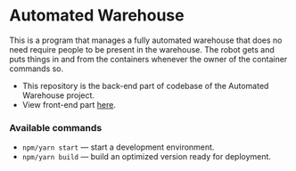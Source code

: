 # Automated Warehouse

This is a program that manages a fully automated warehouse that does no need require people to be present in the warehouse. The robot gets and puts things in and from the containers whenever the owner of the container commands so.

- This repository is the back-end part of codebase of the Automated Warehouse project.
- View front-end part [here](https://github.com/RicardoKd/automated-warehouse-front).

### Available commands
- `npm/yarn start` — start a development environment.
- `npm/yarn build` — build an optimized version ready for deployment.
